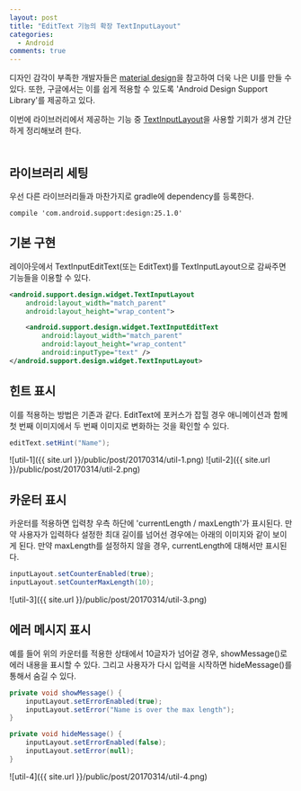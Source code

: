 ```yaml
---
layout: post
title: "EditText 기능의 확장 TextInputLayout"
categories:
  - Android
comments: true
---
```


디자인 감각이 부족한 개발자들은 [material design](https://developer.android.com/design/material/index.html)을 참고하여 더욱 나은 UI를 만들 수 있다. 또한, 구글에서는 이를 쉽게 적용할 수 있도록 'Android Design Support Library'를 제공하고 있다.  

이번에 라이브러리에서 제공하는 기능 중 [TextInputLayout](https://developer.android.com/reference/android/support/design/widget/TextInputLayout.html)을 사용할 기회가 생겨 간단하게 정리해보려 한다.  
　  

## 라이브러리 세팅
우선 다른 라이브러리들과 마찬가지로 gradle에 dependency를 등록한다.

```
compile 'com.android.support:design:25.1.0'
```

## 기본 구현
레이아웃에서 TextInputEditText(또는 EditText)를 TextInputLayout으로 감싸주면 기능들을 이용할 수 있다.

```xml
<android.support.design.widget.TextInputLayout
    android:layout_width="match_parent"
    android:layout_height="wrap_content">

    <android.support.design.widget.TextInputEditText
        android:layout_width="match_parent"
        android:layout_height="wrap_content"
        android:inputType="text" />
</android.support.design.widget.TextInputLayout>
```

## 힌트 표시
이를 적용하는 방법은 기존과 같다. EditText에 포커스가 잡힐 경우 애니메이션과 함께 첫 번째 이미지에서 두 번째 이미지로 변화하는 것을 확인할 수 있다.

```java
editText.setHint("Name");
```

![util-1]({{ site.url }}/public/post/20170314/util-1.png)
![util-2]({{ site.url }}/public/post/20170314/util-2.png)  

## 카운터 표시
카운터를 적용하면 입력창 우측 하단에 'currentLength / maxLength'가 표시된다. 만약 사용자가 입력하다 설정한 최대 길이를 넘어선 경우에는 아래의 이미지와 같이 보이게 된다. 만약 maxLength를 설정하지 않을 경우, currentLength에 대해서만 표시된다.

```java
inputLayout.setCounterEnabled(true);
inputLayout.setCounterMaxLength(10);
```

![util-3]({{ site.url }}/public/post/20170314/util-3.png)  

## 에러 메시지 표시
예를 들어 위의 카운터를 적용한 상태에서 10글자가 넘어갈 경우, showMessage()로 에러 내용을 표시할 수 있다. 그리고 사용자가 다시 입력을 시작하면 hideMessage()를 통해서 숨길 수 있다.

```java
private void showMessage() {
    inputLayout.setErrorEnabled(true);
    inputLayout.setError("Name is over the max length");
}

private void hideMessage() {
    inputLayout.setErrorEnabled(false);
    inputLayout.setError(null);
}
```

![util-4]({{ site.url }}/public/post/20170314/util-4.png)  
